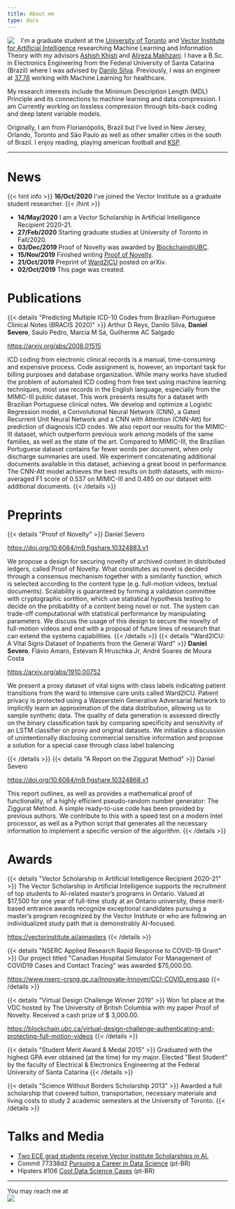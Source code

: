 ```yaml
---
title: About me
type: docs
---
```

<img src="http://2.gravatar.com/avatar/5f4137714834378cbeb267932bb101c3?s=200" style="border-radius: 15%; float: left; padding-right: 15px ">
I'm a graduate student at the <a href="https://www.ece.utoronto.ca/">University of Toronto</a> and <a href="https://vectorinstitute.ai/">Vector Institute for Artificial Intelligence</a> researching Machine Learning and Information Theory with my advisors <a href="https://www.ece.utoronto.ca/people/khisti-a/">Ashish Khisti</a> and <a href="http://www.alireza.ai/">Alireza Makhzani</a>. I have a B.Sc. in Electronics Engineering from the Federal University of Santa Catarina (Brazil) where I was advised by <a href="http://danilosilva.sites.ufsc.br/">Danilo Silva</a>. Previously, I was an engineer at <a href="https://research.3778.care/">37.78</a> working with Machine Learning for healthcare.

My research interests include the Minimum Description Length (MDL) Principle and its connections to machine learning and data compression. I am Currently working on lossless compression through bits-back coding and deep latent variable models.

Originally, I am from Florianópolis, Brazil but I've lived in New Jersey, Orlando, Toronto and São Paulo as well as other smaller cities in the south of Brazil. I enjoy reading, playing american football and <a href="https://www.kerbalspaceprogram.com/">KSP</a>.

---
# News
{{< hint info >}}
**16/Oct/2020** I've joined the Vector Institute as a graduate student researcher.
{{< /hint >}}
- **14/May/2020** I am a Vector Scholarship in Artificial Intelligence Recipient 2020-21.
- **27/Feb/2020** Starting graduate studies at University of Toronto in Fall/2020.
- **03/Dec/2019** Proof of Novelty was awarded by [Blockchain@UBC](https://blockchain.ubc.ca/news/virtual-design-challenge-authenticating-and-protecting-full-motion-videos).
- **15/Nov/2019** Finished writing [Proof of Novelty](https://github.com/dsevero/Proof-of-Novelty).
- **21/Oct/2019** Preprint of [Ward2ICU](https://arxiv.org/abs/1910.00752) posted on arXiv.
- **02/Oct/2019** This page was created.

# Publications
{{< details "Predicting Multiple ICD-10 Codes from Brazilian-Portuguese Clinical Notes (BRACIS 2020)" >}}
Arthur D Reys, Danilo Silva, **Daniel Severo**, Saulo Pedro, Marcia M Sá, Guilherme AC Salgado

https://arxiv.org/abs/2008.01515

ICD coding from electronic clinical records is a manual, time-consuming and expensive process. Code assignment is, however, an important task for billing purposes and database organization. While many works have studied the problem of automated ICD coding from free text using machine learning techniques, most use records in the English language, especially from the MIMIC-III public dataset. This work presents results for a dataset with Brazilian Portuguese clinical notes. We develop and optimize a Logistic Regression model, a Convolutional Neural Network (CNN), a Gated Recurrent Unit Neural Network and a CNN with Attention (CNN-Att) for prediction of diagnosis ICD codes. We also report our results for the MIMIC-III dataset, which outperform previous work among models of the same families, as well as the state of the art. Compared to MIMIC-III, the Brazilian Portuguese dataset contains far fewer words per document, when only discharge summaries are used. We experiment concatenating additional documents available in this dataset, achieving a great boost in performance. The CNN-Att model achieves the best results on both datasets, with micro-averaged F1 score of 0.537 on MIMIC-III and 0.485 on our dataset with additional documents.
{{< /details >}}


# Preprints
{{< details "Proof of Novelty" >}}
Daniel Severo

https://doi.org/10.6084/m9.figshare.10324883.v1

We propose a design for securing novelty of archived content in distributed ledgers, called Proof of Novelty. What constitutes as novel is decided through a consensus mechanism together with a similarity function, which is selected according to the content type (e.g. full-motion videos, textual documents). Scalability is guaranteed by forming a validation committee with cryptographic sortition, which use statistical hypothesis testing to decide on the probability of a content being novel or not. The system can trade-off computational with statistical performance by manipulating parameters. We discuss the usage of this design to secure the novelty of full-motion videos and end with a proposal of future lines of research that can extend the systems capabilities.
{{< /details >}}
{{< details "Ward2ICU: A Vital Signs Dataset of Inpatients from the General Ward" >}}
**Daniel Severo**, Flávio Amaro, Estevam R Hruschka Jr, André Soares de Moura Costa

https://arxiv.org/abs/1910.00752

We present a proxy dataset of vital signs with class labels indicating patient transitions from the ward to intensive care units called Ward2ICU. Patient privacy is protected using a Wasserstein Generative Adversarial Network to implicitly learn an approximation of the data distribution, allowing us to sample synthetic data. The quality of data generation is assessed directly on the binary classification task by comparing specificity and sensitivity of an LSTM classifier on proxy and original datasets. We initialize a discussion of unintentionally disclosing commercial sensitive information and propose a solution for a special case through class label balancing

{{< /details >}}
{{< details "A Report on the Ziggurat Method" >}}
Daniel Severo

https://doi.org/10.6084/m9.figshare.10324868.v1

This report outlines, as well as provides a mathematical proof of functionality, of a highly efficient pseudo-random number generator: The Ziggurat Method. A simple ready-to-use code has been provided by previous authors. We contribute to this with a speed test on a modern Intel processor, as well as a Python script that generates all the necessary information to implement a specific version of the algorithm.
{{< /details >}}

# Awards
{{< details "Vector Scholarship in Artificial Intelligence Recipient 2020-21" >}}
The Vector Scholarship in Artificial Intelligence supports the recruitment of top students to AI-related master’s programs in Ontario. Valued at $17,500 for one year of full-time study at an Ontario university, these merit-based entrance awards recognize exceptional candidates pursuing a master’s program recognized by the Vector Institute or who are following an individualized study path that is demonstrably AI-focused.

https://vectorinstitute.ai/aimasters
{{< /details >}}

{{< details "NSERC Applied Research Rapid Response to COVID-19 Grant" >}}
Our project titled "Canadian Hospital Simulator For Management of COVID19 Cases and Contact Tracing" was awarded \$75,000.00.

https://www.nserc-crsng.gc.ca/Innovate-Innover/CCI-COVID_eng.asp
{{< /details >}}

{{< details "Virtual Design Challenge Winner 2019" >}}
Won 1st place at the VDC hosted by The University of British Columbia with my paper Proof of Novelty. Received a cash prize of $ 3,000.00.

https://blockchain.ubc.ca/virtual-design-challenge-authenticating-and-protecting-full-motion-videos
{{< /details >}}

{{< details "Student Merit Award & Medal 2015" >}}
Graduated with the highest GPA ever obtained (at the time) for my major. Elected ”Best Student” by the faculty of Electrical & Electronics Engineering at the Federal University of Santa Catarina
{{< /details >}}

{{< details "Science Without Borders Scholarship 2013" >}}
Awarded a full scholarship that covered tuition, transportation, necessary materials and living costs to study 2 academic semesters at the University of Toronto.
{{< /details >}}

# Talks and Media
- [Two ECE grad students receive Vector Institute Scholarships in AI.](https://www.ece.utoronto.ca/news/two-ece-grad-students-receive-vector-institute-scholarships-in-ai/)
- Commit 77338d2 [Pursuing a Career in Data Science](https://anchor.fm/codenationdev/episodes/77338d2---Seguindo-carreira-em-Data-Science-eal947) (pt-BR)
- Hipsters \#106 [Cool Data Science Cases](https://hipsters.tech/casos-bacanas-de-data-science-hipsters-106/) (pt-BR)
---

You may reach me at <img src="email.png" style="display: block; max-width: 350px; width: auto; height: auto">
</img>
